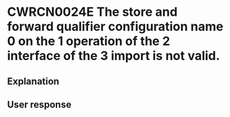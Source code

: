 # CWRCN0024E The store and forward qualifier configuration name 0 on the 1 operation of the 2 interface of the 3 import is not valid.

## Explanation

## User response